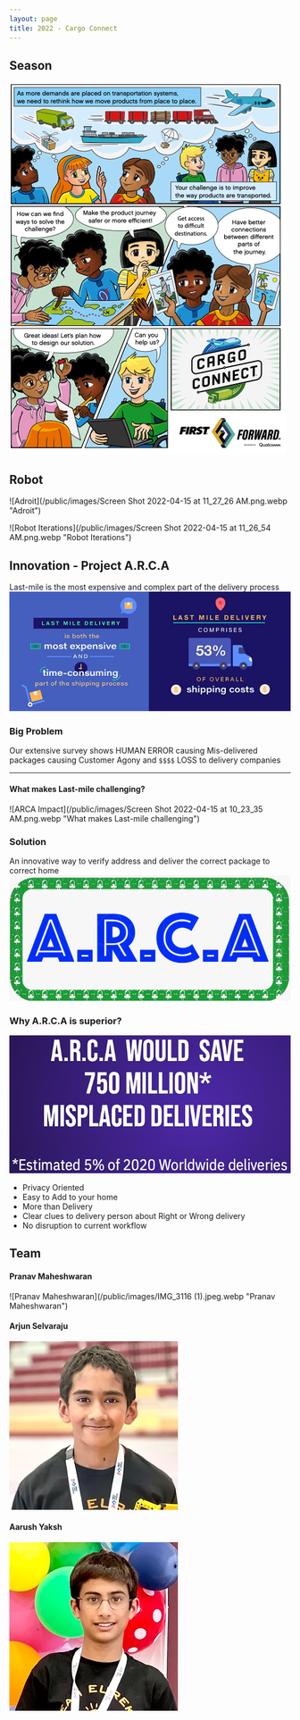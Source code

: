 ```yaml
---
layout: page
title: 2022 - Cargo Connect
---
```


## Season
![2022-Cargo-connect-season-intro](/public/images/2022-Cargo-connect-season-intro.png "2022-Cargo-connect-season-intro")


## Robot

![Adroit](/public/images/Screen Shot 2022-04-15 at 11_27_26 AM.png.webp "Adroit")

![Robot Iterations](/public/images/Screen Shot 2022-04-15 at 11_26_54 AM.png.webp "Robot Iterations")

## Innovation - Project A.R.C.A

Last-mile is the most expensive and complex part of the delivery process
![ARCA Impact](/public/images/Last-Mile-Delivery-1024x435.png.webp "Last-mile is the most expensive and complex part of the delivery process")

### Big Problem
Our extensive survey shows HUMAN ERROR causing Mis-delivered packages
causing Customer Agony and `$$$$` LOSS to delivery companies

<hr/>

#### What makes Last-mile challenging?
![ARCA Impact](/public/images/Screen Shot 2022-04-15 at 10_23_35 AM.png.webp "What makes Last-mile challenging")


### Solution
An innovative way to verify address and deliver the correct package to correct home
![ARCA Impact](/public/images/110720_05b5418bca4f4b43a31bf6ed708ca0d9~mv2.gif "ARCA") 

 

### Why A.R.C.A is superior?

![ARCA Impact](/public/images/arca-impact.png.webp "ARCA Impact")
* Privacy Oriented
* Easy to Add to your home
* More than Delivery
* Clear clues to delivery person about Right or Wrong delivery
* No disruption to current workflow

## Team

#### Pranav Maheshwaran
![Pranav Maheshwaran](/public/images/IMG_3116 (1).jpeg.webp "Pranav Maheshwaran")

#### Arjun Selvaraju
![Arjun Selvaraju](/public/images/IMG_3082.jpeg.webp "Arjun Selvaraju")

#### Aarush Yaksh
![Aarush Yaksh](/public/images/IMG_3116.jpeg.webp "Aarush Yaksh")